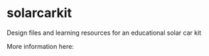 # solarcarkit
Design files and learning resources for an educational solar car kit

More information here: 
